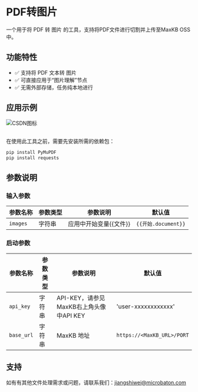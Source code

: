 # PDF转图片

一个用于将 PDF 转 图片 的工具，支持将PDF文件进行切割并上传至MaxKB OSS中。

## 功能特性

- ✅ 支持将 PDF 文本转 图片
- ✅ 可直接应用于“图片理解”节点
- ✅ 无需外部存储，任务纯本地进行


## 应用示例

![CSDN图标](https://notificationoss.microbaton.com/maxkb/wechat_2025-10-22_203234_890.png)

##
在使用此工具之前，需要先安装所需的依赖包：

```bash
pip install PyMuPDF
pip install requests
```
## 参数说明

### 输入参数    
| 参数名称 | 参数类型 | 参数说明 | 默认值 |
| -------- | -------- | -------- | ------ |
| `images` | 字符串     | 应用中开始变量{{文件}} | `{{开始.document}}`|

### 启动参数    
| 参数名称 | 参数类型 | 参数说明 | 默认值 |
| -------- | -------- | -------- | ------ |
| `api_key`   | 字符串   | API-KEY，请参见MaxKB右上角头像中API KEY | 'user-xxxxxxxxxxxx'|
| `base_url` | 字符串   | MaxKB 地址 | `https://<MaxKB_URL>/PORT` |


## 支持

如有有其他文件处理需求或问题，请联系我们：jiangshiwei@microbaton.com